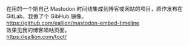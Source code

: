 <p>在用的一个把自己 Mastodon 时间线集成到博客或网站的项目，原作发布在 GitLab，我做了个 GibHub 镜像。<br /><a href="https://github.com/eallion/mastodon-embed-timeline" target="_blank" rel="nofollow noopener" translate="no"><span class="invisible">https://</span><span class="ellipsis">github.com/eallion/mastodon-em</span><span class="invisible">bed-timeline</span></a><br />效果见我的博客嘀咕页面。<br /><a href="https://eallion.com/toot/" target="_blank" rel="nofollow noopener" translate="no"><span class="invisible">https://</span><span class="">eallion.com/toot/</span><span class="invisible"></span></a></p>